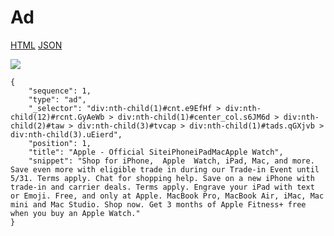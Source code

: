 # Ad

[HTML](https://ascentkorea-docs.github.io/desktop/features/ad/sample.html) [JSON](https://ascentkorea-docs.github.io/desktop/features/ad/sample.json)

![](https://lh4.googleusercontent.com/gcBruYBRtpsWyeKykAYlBkRjYq4kN-HWCau0A8q3miowkrsW0zu1nhdFS2aavgQnO\_M07o8IrkcoMrlHAj1WQG-PP0EQHgAP3SZ1V9LBa4Whw7Wpr6T7WG6FjQ1eh7Qrk1uoQ9k)

```
{
    "sequence": 1,
    "type": "ad",
    "_selector": "div:nth-child(1)#cnt.e9EfHf > div:nth-child(12)#rcnt.GyAeWb > div:nth-child(1)#center_col.s6JM6d > div:nth-child(2)#taw > div:nth-child(3)#tvcap > div:nth-child(1)#tads.qGXjvb > div:nth-child(3).uEierd",
    "position": 1,
    "title": "Apple - Official SiteiPhoneiPadMacApple Watch",
    "snippet": "Shop for iPhone,  Apple  Watch, iPad, Mac, and more. Save even more with eligible trade in during our Trade-in Event until 5/31. Terms apply. Chat for shopping help. Save on a new iPhone with trade-in and carrier deals. Terms apply. Engrave your iPad with text or Emoji. Free, and only at Apple. MacBook Pro, MacBook Air, iMac, Mac mini and Mac Studio. Shop now. Get 3 months of Apple Fitness+ free when you buy an Apple Watch."
}
```
